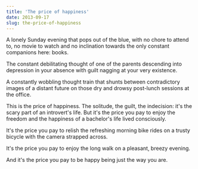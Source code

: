 ```yaml
---
title: 'The price of happiness'
date: 2013-09-17
slug: the-price-of-happiness
---
```

A lonely Sunday evening that pops out of the blue, with no chore to attend to, no movie to watch and no inclination towards the only constant companions here: books.

The constant debilitating thought of one of the parents descending into depression in your absence with guilt nagging at your very existence.

A constantly wobbling thought train that shunts between contradictory images of a distant future on those dry and drowsy post-lunch sessions at the office.

This is the price of happiness. The solitude, the guilt, the indecision: it's the scary part of an introvert's life. But it's the price you pay to enjoy the freedom and the happiness of a bachelor's life lived consciously.

It's the price you pay to relish the refreshing morning bike rides on a trusty bicycle with the camera strapped across.

It's the price you pay to enjoy the long walk on a pleasant, breezy evening.

And it's the price you pay to be happy being just the way you are.